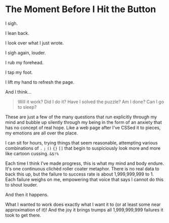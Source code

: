 # The Moment Before I Hit the Button

I sigh.

I lean back.

I look over what I just wrote.

I sigh again, louder.

I rub my forehead.

I tap my foot.

I lift my hand to refresh the page.

And I think...
> Will it work?  Did I do it?  Have I solved the puzzle?  Am I done?  Can I go to sleep?

These are just a few of the many questions that run explicitly through my mind and bubble up silently through my being in the form of an anxiety that has no concept of real hope.  Like a web page after I've CSSed it to pieces, my emotions are all over the place.

I can sit for hours, trying things that seem reasonable, attempting various combinations of `.` `;` `()` `{}` `[]` that begin to suspiciously look more and more like cartoon cussing. `&$!%`  

Each time I think I've made progress, this is what my mind and body endure.  It's one continuous clichèd roller coater metaphor.  There is no real data to back this up, but the failure to success rate is about 1,999,999,999 to 1.  Each failure weighs on me, empowering that voice that says I cannot do this to shout louder.

And then it happens.

What I wanted to work does exactly what I want it to (or at least some near approximation of it)!  And the joy it brings trumps all 1,999,999,999 failures it took to get there.
